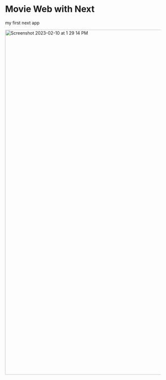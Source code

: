 # Movie Web with Next

my first next app


<img width="1117" alt="Screenshot 2023-02-10 at 1 29 14 PM" src="https://user-images.githubusercontent.com/37992878/218170068-70a1d6aa-8d4b-437b-bfc6-a903338c9bdb.png">
